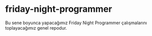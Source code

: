 # friday-night-programmer
Bu sene boyunca yapacağımız Friday Night Programmer çalışmalarını toplayacağımız genel repodur.
